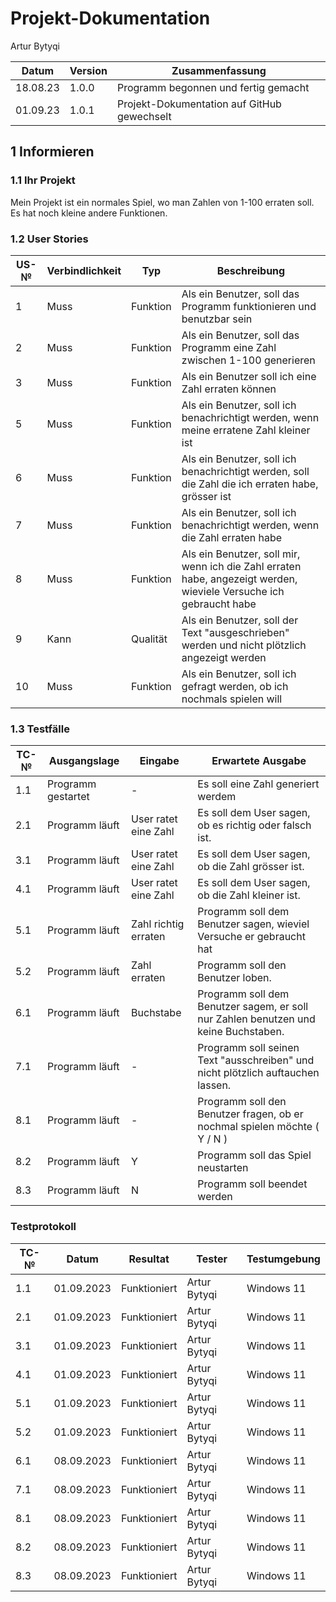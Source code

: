 # Projekt-Dokumentation

Artur Bytyqi

| Datum | Version | Zusammenfassung                                              |
| ----- | ------- | ------------------------------------------------------------ |
|   18.08.23    | 1.0.0   | Programm begonnen und fertig gemacht |
|  01.09.23     | 1.0.1    |     Projekt-Dokumentation auf GitHub gewechselt    |

## 1 Informieren

### 1.1 Ihr Projekt

Mein Projekt ist ein normales Spiel, wo man Zahlen von 1-100 erraten soll. Es hat noch kleine andere Funktionen. 

### 1.2 User Stories

| US-№ | Verbindlichkeit | Typ  | Beschreibung                       |
| ---- | --------------- | ---- | ---------------------------------- |
| 1    |    Muss           |   Funktion   | Als ein Benutzer, soll das Programm funktionieren und benutzbar sein |
| 2  |          Muss       |  Funktion    |Als ein Benutzer, soll das Programm eine Zahl zwischen 1-100 generieren|
| 3  |              Muss   |  Funktion    |Als ein Benutzer soll ich eine Zahl erraten können|
| 5  |      Muss           |  Funktion    |Als ein Benutzer, soll ich benachrichtigt werden, wenn meine erratene Zahl kleiner ist|
| 6  |          Muss       |  Funktion    |  Als ein Benutzer, soll ich benachrichtigt werden, soll die Zahl die ich erraten habe, grösser ist|
| 7  |              Muss   |  Funktion    |  Als ein Benutzer, soll ich benachrichtigt werden, wenn die Zahl erraten habe|
| 8  |              Muss   |  Funktion    |  Als ein Benutzer, soll mir, wenn ich die Zahl erraten habe, angezeigt werden, wieviele Versuche ich gebraucht habe |
| 9  |              Kann   | Qualität    |  Als ein Benutzer, soll der Text "ausgeschrieben" werden und nicht plötzlich angezeigt werden|
| 10  |              Muss   |  Funktion    |  Als ein Benutzer, soll ich gefragt werden, ob ich nochmals spielen will|


### 1.3 Testfälle

| TC-№ | Ausgangslage | Eingabe | Erwartete Ausgabe |
| ---- | ------------ | ------- | ----------------- |
| 1.1  |    Programm gestartet|   -     |    Es soll eine Zahl generiert werdem             |
| 2.1  |  Programm läuft            |   User ratet eine Zahl    |     Es soll dem User sagen, ob es richtig oder falsch ist.              |
| 3.1  |  Programm läuft            |    User ratet eine Zahl     |     Es soll dem User sagen, ob die Zahl grösser ist.      |
|4.1  |  Programm läuft            |    User ratet eine Zahl     |  Es soll dem User sagen, ob die Zahl kleiner ist.                       |
| 5.1  |  Programm läuft            |    Zahl richtig erraten     |     Programm soll dem Benutzer sagen, wieviel Versuche er gebraucht hat            |
| 5.2  |  Programm läuft            |    Zahl erraten     |     Programm soll den Benutzer loben.
| 6.1  |  Programm läuft            |    Buchstabe   |     Programm soll dem Benutzer sagem, er soll nur Zahlen benutzen und keine Buchstaben.           |
| 7.1  |  Programm läuft            |    -   |     Programm soll seinen Text "ausschreiben" und nicht plötzlich auftauchen lassen.           |
| 8.1  |  Programm läuft            |    -     |     Programm soll den Benutzer fragen, ob er nochmal spielen möchte  ( Y / N )       |
| 8.2  |  Programm läuft            |    Y     |     Programm soll das Spiel neustarten          |
| 8.3  |  Programm läuft            |    N     |     Programm soll beendet werden |


### Testprotokoll

 

| TC-№ | Datum | Resultat | Tester |Testumgebung|
| ---- | ----- | -------- | ------ | ------ |
| 1.1  |    01.09.2023   |     Funktioniert     |  Artur Bytyqi      |Windows 11|
| 2.1  |    01.09.2023   |     Funktioniert     |  Artur Bytyqi      |Windows 11|
| 3.1  |    01.09.2023   |     Funktioniert     |  Artur Bytyqi      |Windows 11|
| 4.1  |    01.09.2023   |     Funktioniert     |  Artur Bytyqi      |Windows 11|
| 5.1  |    01.09.2023   |     Funktioniert     |  Artur Bytyqi      |Windows 11|
| 5.2  |    01.09.2023   |     Funktioniert     |  Artur Bytyqi      |Windows 11|
| 6.1  |    08.09.2023   |     Funktioniert     |  Artur Bytyqi      |Windows 11|
| 7.1  |    08.09.2023   |     Funktioniert     |  Artur Bytyqi      |Windows 11|
| 8.1  |    08.09.2023   |     Funktioniert     |  Artur Bytyqi      |Windows 11|
| 8.2  |    08.09.2023   |     Funktioniert     |  Artur Bytyqi      |Windows 11|
| 8.3  |    08.09.2023   |     Funktioniert     |  Artur Bytyqi      |Windows 11|

